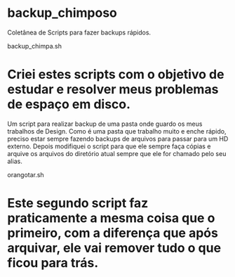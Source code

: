 # backup_chimposo
Coletânea de Scripts para fazer backups rápidos.

backup_chimpa.sh

# Criei estes scripts com o objetivo de estudar e resolver meus problemas de espaço em disco.
  Um script para realizar backup de uma pasta onde guardo os meus trabalhos de Design.
  Como é uma pasta que trabalho muito e enche rápido, preciso estar sempre fazendo backups de arquivos para passar para um HD externo.
  Depois modifiquei o script para que ele sempre faça cópias e arquive os arquivos do diretório atual sempre que ele for chamado pelo seu alias.

orangotar.sh

# Este segundo script faz praticamente a mesma coisa que o primeiro, com a diferença que após arquivar, ele vai remover tudo o que ficou para trás.
